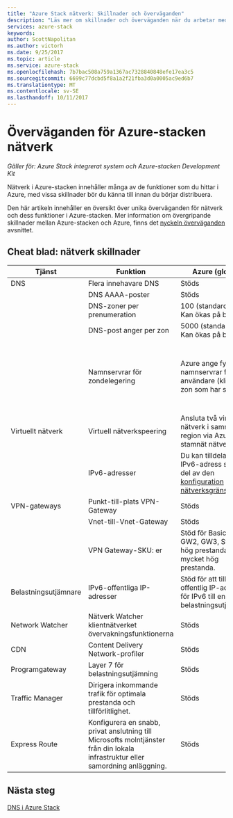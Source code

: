 ```yaml
---
title: "Azure Stack nätverk: Skillnader och överväganden"
description: "Läs mer om skillnader och överväganden när du arbetar med nätverk i Azure-stacken."
services: azure-stack
keywords: 
author: ScottNapolitan
ms.author: victorh
ms.date: 9/25/2017
ms.topic: article
ms.service: azure-stack
ms.openlocfilehash: 7b7bac508a759a1367ac7328840848efe17ea3c5
ms.sourcegitcommit: 6699c77dcbd5f8a1a2f21fba3d0a0005ac9ed6b7
ms.translationtype: MT
ms.contentlocale: sv-SE
ms.lasthandoff: 10/11/2017
---
```

# <a name="considerations-for-azure-stack-networking"></a>Överväganden för Azure-stacken nätverk

*Gäller för: Azure Stack integrerat system och Azure-stacken Development Kit*

Nätverk i Azure-stacken innehåller många av de funktioner som du hittar i Azure, med vissa skillnader bör du känna till innan du börjar distribuera.


Den här artikeln innehåller en översikt över unika överväganden för nätverk och dess funktioner i Azure-stacken. Mer information om övergripande skillnader mellan Azure-stacken och Azure, finns det [nyckeln överväganden](azure-stack-considerations.md) avsnittet.


## <a name="cheat-sheet-networking-differences"></a>Cheat blad: nätverk skillnader

|Tjänst | Funktion | Azure (global) | Azure Stack |
| --- | --- | --- | --- |
| DNS | Flera innehavare DNS | Stöds| Stöds inte än|
| |DNS AAAA-poster|Stöds|Stöds inte|
| |DNS-zoner per prenumeration|100 (standard)<br>Kan ökas på begäran.|100|
| |DNS-post anger per zon|5000 (standard)<br>Kan ökas på begäran.|5000|
||Namnservrar för zondelegering|Azure ange fyra namnservrar för varje användare (klient)-zon som har skapats.|Azure-stacken innehåller två namnservrar för varje användare (klient)-zon som har skapats.|
| Virtuellt nätverk|Virtuell nätverkspeering|Ansluta två virtuella nätverk i samma region via Azure stamnät nätverket.|Stöds inte än|
| |IPv6-adresser|Du kan tilldela en IPv6-adress som en del av den [konfiguration nätverksgränssnitt](https://docs.microsoft.com/en-us/azure/virtual-network/virtual-network-network-interface-addresses#ip-address-versions).|Endast IPv4 stöds.|
|VPN-gateways|Punkt-till-plats VPN-Gateway|Stöds|Stöds inte än|
| |Vnet-till-Vnet-Gateway|Stöds|Stöds inte än|
| |VPN Gateway-SKU: er|Stöd för Basic, GW1, GW2, GW3, Standard hög prestanda, mycket hög prestanda. |Stöd för Basic, Standard och högpresterande SKU: er.|
|Belastningsutjämnare|IPv6-offentliga IP-adresser|Stöd för att tilldela en offentlig IP-adress för IPv6 till en belastningsutjämnare.|Endast IPv4 stöds.|
|Network Watcher|Nätverk Watcher klientnätverket övervakningsfunktionerna|Stöds|Stöds inte än|
|CDN|Content Delivery Network-profiler|Stöds|Stöds inte än|
|Programgateway|Layer 7 för belastningsutjämning|Stöds|Stöds inte än|
|Traffic Manager|Dirigera inkommande trafik för optimala prestanda och tillförlitlighet.|Stöds|Stöds inte än|
|Express Route|Konfigurera en snabb, privat anslutning till Microsofts molntjänster från din lokala infrastruktur eller samordning anläggning.|Stöds|Stöd för att ansluta Azure Stack till en Express Route-krets.|

## <a name="next-steps"></a>Nästa steg

[DNS i Azure Stack](azure-stack-dns.md)
